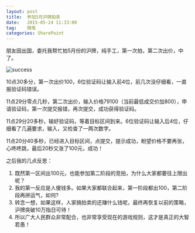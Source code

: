 ```yaml
---
layout: post
title:  参加5月沪牌拍卖
date:   2015-05-24 11:33:00
tag:    随笔
categories: SharePoint
---
```

朋友因出国，委托我帮忙拍5月份的沪牌，纯手工，第一次拍，第二次出价，中了。

![success](http://tengrui.github.io/public/upload/chenchaohupai.jpg)

10点30多分，第一次出价100，6位验证码让输入前4位，前几次没仔细看，一直报验证码错误。

11点29分零点几秒，第二次出价，输入价格79100（当前最低成交价加800），申请验证码，第一次提交报错，再次提交，成功获得验证码。

11点29分20多秒，输好验证码，等着目标区间到来。6位验证码让输入后4位，仔细看了几遍要求，输入，又检查了一两次数字。

11点20分40多秒，已经进入目标区间，点提交，提示成功，盼望价格不要再张，心咚咚跳，最后20秒又涨了100元，成功！

之后我的几点反思：

1. 既然第一区间出100元，也能参加第二阶段的竞拍，为什么大家都要往上限出呢？
2. 我的第一反应是人傻钱多。如果大家都联合起来，第一阶段都出100，第二阶段再拼运气，如何?
3. 转念一想，如果这样，人家搞拍卖的还赚什么钱呢，最终再恢复以前的策略，沪牌突破10万指日可待！
4. 所以广大人民群众非常配合，也非常享受现在的游戏规则，这才是真正的大智若愚！
